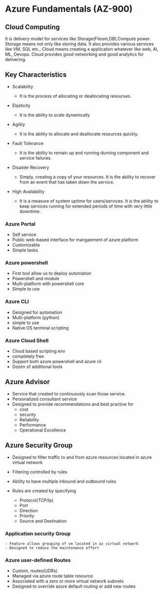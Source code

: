 # Azure Fundamentals (AZ-900)

## Cloud Computing

It is delivery model for services like Storage(Filesm,DB),Compute power. 
Storage means not only like storing data. It also provides various services like VM, SQL etc.,
Cloud means creating a application whatever like web, AI, ML, Devops. Cloud provides good networking and good analytics for delivering.

## Key Characteristics

- Scalability
    - It is the process of allocating or deallocating resourses. 

- Elasticity
    - It is the ability to scale dynamically

- Agility
    - It is the ability to allocate and deallocate resources quickly.

- Fault Tolerance
    - It is the ability to remain up and running durning component and service failures.

- Disaster Recovery
    - Simply, creating a copy of your resources. It is the ability to recover from an event that has taken down the service.

- High Availability
    - It is a measure of system uptime for users/services. It is the ability to keep services running for extended periods of time with very little downtime.


### Azure Portal

- Self service
- Public web-based interface for mangaement of azure platform
- Customizable
- Simple tasks

### Azure powershell

- First tool allow us to deploy automation
- Powershell and module
- Multi-platform with powershell core
- Simple to use

### Azure CLI

- Designed for automation
- Mutli-platform (python)
- simple to use
- Native OS terminal scripting

### Azure Cloud Shell

- Cloud based scripting env
- completely free
- Support both azure powershell and azure cli
- Dozen of additional tools

## Azure Advisor

- Service that created to continuously scan those service.
- Personalized consultant service
- Designed to provide recommendations and best practive for
    - cost
    - security
    - Reliability
    - Performance
    - Operational Excellence

## Azure Security Group

- Designed to filter traffic to and from azure resources located in azure virtual network

- Filtering controlled by rules

- Ability to have multiple inbound and outbound rules

- Rules are created by specifying
    - Protocol(TCP/Ip)
    - Port
    - Direction
    - Priority
    - Source and Destination

### Application security Group

    - Feature allows grouping of vm located in az virtual network
    - Designed to reduce the maintenance effort

### Azure user-defined Routes

- Custom, routes(UDRs)
- Managed via azure route table resource
- Associated with a zero or more virtual network subnets
- Designed to override azure default routing or add new routes

